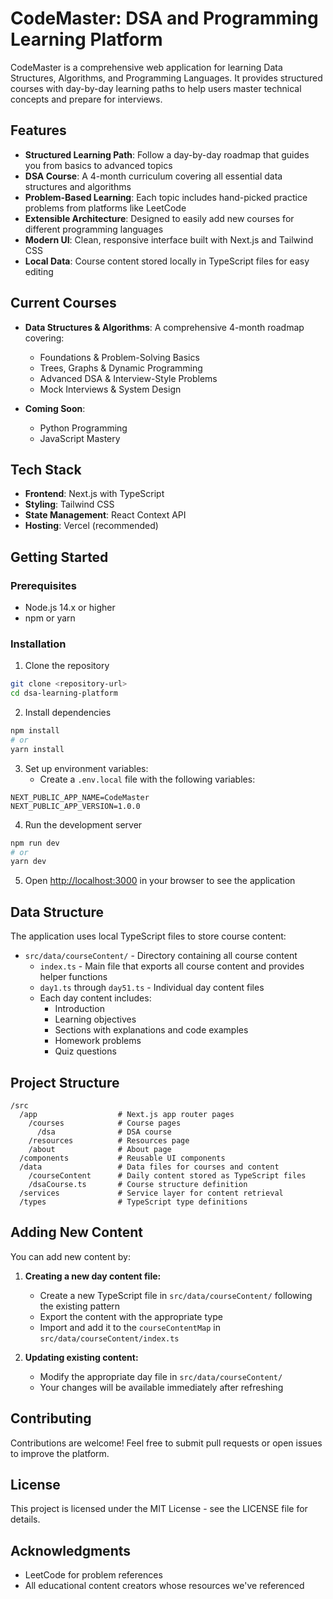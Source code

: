 # CodeMaster: DSA and Programming Learning Platform

CodeMaster is a comprehensive web application for learning Data Structures, Algorithms, and Programming Languages. It provides structured courses with day-by-day learning paths to help users master technical concepts and prepare for interviews.

## Features

- **Structured Learning Path**: Follow a day-by-day roadmap that guides you from basics to advanced topics
- **DSA Course**: A 4-month curriculum covering all essential data structures and algorithms
- **Problem-Based Learning**: Each topic includes hand-picked practice problems from platforms like LeetCode
- **Extensible Architecture**: Designed to easily add new courses for different programming languages
- **Modern UI**: Clean, responsive interface built with Next.js and Tailwind CSS
- **Local Data**: Course content stored locally in TypeScript files for easy editing

## Current Courses

- **Data Structures & Algorithms**: A comprehensive 4-month roadmap covering:
  - Foundations & Problem-Solving Basics
  - Trees, Graphs & Dynamic Programming
  - Advanced DSA & Interview-Style Problems
  - Mock Interviews & System Design

- **Coming Soon**:
  - Python Programming
  - JavaScript Mastery

## Tech Stack

- **Frontend**: Next.js with TypeScript
- **Styling**: Tailwind CSS
- **State Management**: React Context API
- **Hosting**: Vercel (recommended)

## Getting Started

### Prerequisites

- Node.js 14.x or higher
- npm or yarn

### Installation

1. Clone the repository
```bash
git clone <repository-url>
cd dsa-learning-platform
```

2. Install dependencies
```bash
npm install
# or
yarn install
```

3. Set up environment variables:
   - Create a `.env.local` file with the following variables:

```
NEXT_PUBLIC_APP_NAME=CodeMaster
NEXT_PUBLIC_APP_VERSION=1.0.0
```

4. Run the development server
```bash
npm run dev
# or
yarn dev
```

5. Open [http://localhost:3000](http://localhost:3000) in your browser to see the application

## Data Structure

The application uses local TypeScript files to store course content:

- `src/data/courseContent/` - Directory containing all course content
  - `index.ts` - Main file that exports all course content and provides helper functions
  - `day1.ts` through `day51.ts` - Individual day content files
  - Each day content includes:
    - Introduction
    - Learning objectives
    - Sections with explanations and code examples
    - Homework problems
    - Quiz questions

## Project Structure

```
/src
  /app                  # Next.js app router pages
    /courses            # Course pages
      /dsa              # DSA course
    /resources          # Resources page
    /about              # About page
  /components           # Reusable UI components
  /data                 # Data files for courses and content
    /courseContent      # Daily content stored as TypeScript files
    /dsaCourse.ts       # Course structure definition
  /services             # Service layer for content retrieval
  /types                # TypeScript type definitions
```

## Adding New Content

You can add new content by:

1. **Creating a new day content file:**
   - Create a new TypeScript file in `src/data/courseContent/` following the existing pattern
   - Export the content with the appropriate type
   - Import and add it to the `courseContentMap` in `src/data/courseContent/index.ts`

2. **Updating existing content:**
   - Modify the appropriate day file in `src/data/courseContent/`
   - Your changes will be available immediately after refreshing

## Contributing

Contributions are welcome! Feel free to submit pull requests or open issues to improve the platform.

## License

This project is licensed under the MIT License - see the LICENSE file for details.

## Acknowledgments

- LeetCode for problem references
- All educational content creators whose resources we've referenced 